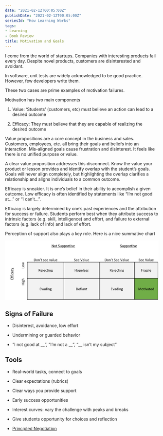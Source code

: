 ```yaml
---
date: "2021-02-12T00:05:00Z"
publishDate: "2021-02-12T00:05:00Z"
seriesId: "How Learning Works"
tags:
- Learning
- Book Review
title: Motivation and Goals
---
```


<style>
.sr-only {
        position: absolute;
        width: 1px;
        height: 1px;
        padding: 0;
        margin: -1px;
        overflow: hidden;
        clip: rect(0, 0, 0, 0);
        border: 0;
      }
</style>

I come from the world of startups. Companies with interesting products fail every day. Despite novel products, customers are disinterested and avoidant.

In software, unit tests are widely acknowledged to be good practice. However, few developers write them.

These two cases are prime examples of motivation failures.
<!--more-->

Motivation has two main components

1.  Value: ‘Students’ (customers, etc) must believe an action can lead to a desired outcome

2.  Efficacy: They must believe that they are capable of realizing the desired outcome

Value propositions are a core concept in the business and sales. Customers, employees, etc. all bring their goals and beliefs into an interaction. Mis-aligned goals cause frustration and disinterest. It feels like there is no unified purpose or value.

A clear value proposition addresses this disconnect. Know the value your product or lesson provides and identify overlap with the student’s goals. Goals will never align completely, but highlighting the overlap clarifies a relationship and aligns individuals to a common outcome.

Efficacy is sneakier. It is one’s belief in their ability to accomplish a given outcome. Low efficacy is often identified by statements like “I’m not good at…” or “I can’t…”.

Efficacy is largely determined by one’s past experiences and the attribution for success or failure. Students perform best when they attribute success to intrinsic factors (e.g. skill, intelligence) and effort, and failure to external factors (e.g. lack of info) and lack of effort.

Perception of support also plays a key role. Here is a nice summative chart

![efficacy table](../../../static/post-media/How-Learning-Works/efficacy-table.png)

<div class="sr-only" aria-label="efficacy table">

|                 |      | <u>Not Supportive</u> | <u>Supportive</u> |                 |           |
| --------------- | ---- | --------------------- | ----------------- | --------------- | --------- |
| <u>Efficacy</u> |      | Don't see value       | See Value         | Don't See Value | See Value |
|                 | Low  | Rejecting             | Hopeless          | Rejecting       | Fragile   |
|                 | High | Evading               | Defiant           | Evading         | **Motivated** |

</div>

## Signs of Failure

  - Disinterest, avoidance, low effort

  - Undermining or guarded behavior

  - “I not good at __”, “I’m not a __”, “_\_ isn’t my subject”

## Tools

  - Real-world tasks, connect to goals

  - Clear expectations (rubrics)

  - Clear ways you provide support

  - Early success opportunities

  - Interest curves: vary the challenge with peaks and breaks

  - Give students opportunity for choices and reflection
  - [Principled Negotiation](https://www.amazon.com/Getting-Yes-Negotiating-Agreement-Without/dp/0143118757)

